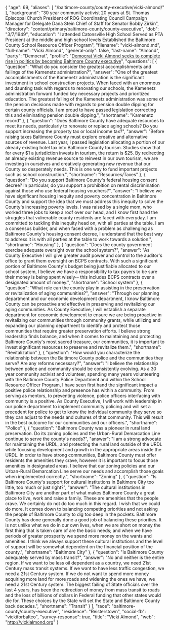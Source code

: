 {
  "age": 69,
  "aliases": [
    "/baltimore-county/county-executive/vicki-almond/"
  ],
  "background": "30 year community activist 20 years at St. Thomas Episcopal Church President of ROG Coordinating Council Campaign Manager for Delegate Dana Stein Chief of Staff for Senator Bobby Zirkin",
  "directory": "content/primary/baltimore-county/county-executive",
  "dob": "3/7/1949",
  "education": "I attended Catonsville High School Served as PTA President at the middle and high school levels Established the Baltimore County School Resource Officer Program",
  "filename": "vicki-almond.md",
  "full-name": "Vicki Almond",
  "general-only": false,
  "last-name": "Almond",
  "party": "Democrat",
  "profile": "[Democrat Vicki Almond seeks to complete rise in politics by becoming Baltimore County executive](http://www.baltimoresun.com/news/maryland/baltimore-county/bs-md-co-almond-profile-20180604-story.html)",
  "questions": [
    {
      "question": "What do you consider the greatest accomplishments and failings of the Kamenetz administration?",
      "answer": "One of the greatest accomplishments of the Kamenetz administration is the significant investment in school construction projects. When faced with an enormous and daunting task with regards to renovating our schools, the Kamenetz administration forward funded key necessary projects and prioritized education. The greatest failing of the Kamenetz administration was some of the pension decisions made with regards to pension double dipping for certain county officials. I am proud to have passed legislation correcting this and eliminating pension double dipping.",
      "shortname": "Kamenetz record"
    },
    {
      "question": "Does Baltimore County have adequate resources to meet its needs, particularly to renovate or replace aging schools? Do you support increasing the property tax or local income tax?",
      "answer": "Before raising taxes Baltimore County must explore creative and alternative sources of revenue. Last year, I passed legislation allocating a portion of our already existing hotel tax into Baltimore County tourism. Studies show that for every $1 a jurisdiction invests in tourism, the return is $25. By redirecting an already existing revenue source to reinvest in our own tourism, we are investing in ourselves and creatively generating new revenue that our County so desperately needs. This is one way to fund important projects such as school construction.",
      "shortname": "Resources/Taxes"
    },
    {
      "question": "Do you support Baltimore County's federal housing consent decree? In particular, do you support a prohibition on rental discrimination against those who use federal housing vouchers?",
      "answer": "I believe we have significant housing inequity and poverty concentration in Baltimore County and support the idea that we must address this inequity to solve the County's increasing poverty levels. I was raised by a single mom, who worked three jobs to keep a roof over our head, and I know first hand the struggles that vulnerable county residents are faced with everyday. I am committed to tackling this inequity head on, with all parties at the table. I am a consensus builder, and when faced with a problem as challenging as Baltimore County's housing consent decree, I understand that the best way to address it is with all parties at the table to work towards a solution.",
      "shortname": "Housing"
    },
    {
      "question": "Does the county government exercise adequate oversight over the school system?",
      "answer": "As County Executive I will give greater audit power and control to the auditor's office to grant them oversight on BCPS contracts. With such a significant portion of Baltimore County's budget being justifiable allocated to our school system, I believe we have a responsibility to tax payers to be sure their money is being spent wisely-- this includes BCPS contracts over a designated amount of money.",
      "shortname": "School system"
    },
    {
      "question": "What role can the county play in assisting in the preservation or revitalization of aging communities?",
      "answer": "Through our planning department and our economic development department, I know Baltimore County can be proactive and effective in preserving and revitalizing our aging communities. As County Executive, I will establish a separate department for economic development to ensure we are being proactive in revitalizing our communities through community grants, while utilizing and expanding our planning department to identify and protect those communities that require greater preservation efforts. I believe strong leadership finds balance, and when it comes to maintaining and protecting Baltimore County's most sacred treasure, our communities, it is important to invest significant resources to preserve and revitalize them.",
      "shortname": "Revitalization"
    },
    {
      "question": "How would you characterize the relationship between the Baltimore County police and the communities they serve? Are any reforms necessary?",
      "answer": "I believe the relationship between police and community should be consistently evolving. As a 30 year community activist and volunteer, spending many years volunteering with the Baltimore County Police Department and within the School Resource Officer Program, I have seen first hand the significant impact a positive police relationship and presence has within a community. From serving as mentors, to preventing violence, police officers interfacing with community is a positive. As County Executive, I will work with leadership in our police department to implement community policing and will set a precedent for police to get to know the individual community they serve so they can adjust to the needs and cultures of that community. This will result in the best outcome for our communities and our officers.",
      "shortname": "Police"
    },
    {
      "question": "Baltimore County was a pioneer in rural land preservation. Do its zoning policies and the Urban-Rural Demarcation Line continue to serve the county's needs?",
      "answer": "I am a strong advocate for maintaining the URDL, and protecting the rural land outside of the URDL while focusing development and growth in the appropriate areas inside the URDL. In order to have strong communities, Baltimore County must offer residents the amenities they crave, however it is important to focus those amenities in designated areas. I believe that our zoning policies and our Urban-Rural Demarcation Line serve our needs and accomplish those goals when implemented correctly.",
      "shortname": "Zoning"
    },
    {
      "question": "Is Baltimore County's support for cultural institutions in Baltimore City too little, too much or just right?",
      "answer": "The cultural institutions in Baltimore City are another part of what makes Baltimore County a great place to live, work and raise a family. These are amenities that the people crave. We certainly do not do too much in this regard. I wish that we could do more. It comes down to balancing competing priorities and not asking the people of Baltimore County to dig too deep in the pockets. Baltimore County has done generally done a good job of balancing these priorities. It is not unlike what we do in our own lives, when we are short on money the first thing that is taken care of are the basic needs; and when we have periods of greater prosperity we spend more money on the wants and amenities. I think we always support these cultural institutions and the level of support will be somewhat dependent on the financial position of the county.",
      "shortname": "Baltimore City"
    },
    {
      "question": "Is Baltimore County adequately served by mass transit?",
      "answer": "No and neither is the entire region. If we want to be less oil dependent as a country, we need 21st Century mass transit systems. If we want to have less traffic congestion, we need a 21st Century system. If we do not want to spend more money acquiring more land for more roads and widening the ones we have, we need a 21st Century system. The biggest failing of State officials over the last 4 years, has been the redirection of money from mass transit to roads and the loss of billions of dollars in Federal funding that other states would die for. These choices by the State will set the State and Baltimore County back decades.",
      "shortname": "Transit"
    }
  ],
  "race": "baltimore-county/county-executive",
  "residence": "Reisterstown",
  "social-fb": "vickiforbaltco",
  "survey-response": true,
  "title": "Vicki Almond",
  "web": "http://vickialmond.org"
}
